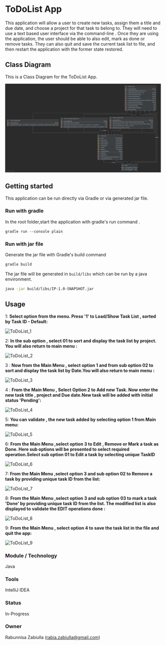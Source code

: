 # ToDoList App
This application will allow a user to create new tasks, assign them a title and due date, 
and choose a project for that task to belong to. They will need to use a text based user interface via the command-line . 
Once they are using the application, the user should be able to also edit, mark as done or remove tasks. 
They can also quit and save the current task list to file, and then restart the application with the former state restored.
## Class Diagram
This is a Class Diagram for the ToDoList App.

![ ToDoList_Class](screenshots/UML_ClassDiagram.png)

## Getting started
This application can be run directly via Gradle or via generated jar file.
### Run with gradle
In the root folder,start the application with gradle's run command .
````
gradle run --console plain
````
### Run with jar file
Generate the jar file with Gradle's build command 
```bash
gradle build
````
The jar file will be generated in `build/libs` which can be run by a java environment.
```bash
java -jar build/libs/IP-1.0-SNAPSHOT.jar
````
## Usage
1:	**Select option from the menu. Press '1' to Load/Show Task List , sorted by Task ID - Default:**

![ ToDoList_1](screenshots/toDoListApp-1.png)

2: **In the sub option , select 01 to sort and display the task list by project. You will also return to main menu :**

![ ToDoList_2](screenshots/toDoListApp-2.png)

3 : **Now from the Main Menu , select option 1 and from sub option 02 to sort and display the task list by Date.You will also return to main menu :**

![ ToDoList_3](screenshots/toDoListApp-3.png)

4 : **From the Main Menu , Select Option 2 to Add new Task. Now enter the new task title , project and Due date.New task will be added with initial status 'Pending':**

![ ToDoList_4](screenshots/toDoListApp-4.png)

5: **You can validate , the new task added by selecting option 1 from Main menu:**

![ ToDoList_5](screenshots/toDoListApp-5a.png)

6:  **From the Main Menu ,select option 3 to Edit , Remove or Mark a task as Done. Here sub options will be presented to select required operation.Select sub option 01 to Edit a task by selecting unique TaskID**

![ ToDoList_6](screenshots/toDoListApp-6.png)

7:  **From the Main Menu ,select option 3 and sub option 02 to Remove a task by providing unique task ID from the list:**

![ ToDoList_7](screenshots/toDoListApp-7.png)

8:  **From the Main Menu ,select option 3 and sub option 03 to mark a task 'Done' by providing unique task ID from the list. The modified list is also displayed to validate the EDIT operations done :**

![ ToDoList_8](screenshots/toDoListApp-8.png)

9:  **From the Main Menu , select option 4 to save the task list in the file and quit the app:**

![ ToDoList_9](screenshots/toDoListApp-9.png)

### Module / Technology
Java
### Tools
IntelliJ IDEA
### Status
In-Progress
### Owner
Rabunnisa Zabiulla (rabia.zabiulla@gmail.com)


